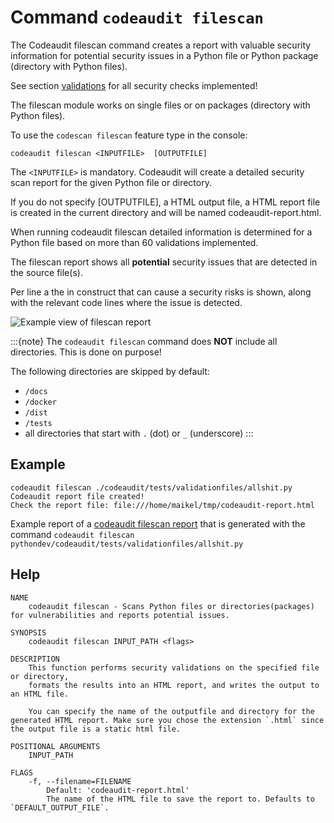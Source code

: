 # Command `codeaudit filescan`

The Codeaudit filescan command creates a report with valuable security information for potential security issues in a Python file or Python package (directory with Python files).

See section [validations](checksinformation) for all security checks implemented!

The filescan module works on single files or on packages (directory with Python files).

To use the `codescan filescan` feature type in the console:

```
codeaudit filescan <INPUTFILE>  [OUTPUTFILE]
```

The `<INPUTFILE>` is mandatory. Codeaudit will create a detailed security scan report for the given Python file or directory.

If you do not specify [OUTPUTFILE], a HTML output file, a HTML report file is created in the current directory and will be named codeaudit-report.html.

When running codeaudit filescan detailed information is determined for a Python file based on more than 60 validations implemented.

The filescan report shows all **potential** security issues that are detected in the source file(s).

Per line a the in construct that can cause a security risks is shown, along with the relevant code lines where the issue is detected.

![Example view of filescan report](filescan.png)


:::{note} 
The `codeaudit filescan` command does **NOT** include all directories. This is done on purpose!

The following directories are skipped by default:
* `/docs`
* `/docker`
* `/dist`
* `/tests`
* all directories that start with `.` (dot) or `_` (underscore)
:::


## Example

```
codeaudit filescan ./codeaudit/tests/validationfiles/allshit.py 
Codeaudit report file created!
Check the report file: file:///home/maikel/tmp/codeaudit-report.html
```

Example report of a [codeaudit filescan report](examples/filescan.html) that is generated with the command `codeaudit filescan pythondev/codeaudit/tests/validationfiles/allshit.py`


## Help

```
NAME
    codeaudit filescan - Scans Python files or directories(packages) for vulnerabilities and reports potential issues.

SYNOPSIS
    codeaudit filescan INPUT_PATH <flags>

DESCRIPTION
    This function performs security validations on the specified file or directory, 
    formats the results into an HTML report, and writes the output to an HTML file. 

    You can specify the name of the outputfile and directory for the generated HTML report. Make sure you chose the extension `.html` since the output file is a static html file.

POSITIONAL ARGUMENTS
    INPUT_PATH

FLAGS
    -f, --filename=FILENAME
        Default: 'codeaudit-report.html'
        The name of the HTML file to save the report to. Defaults to `DEFAULT_OUTPUT_FILE`.

```
